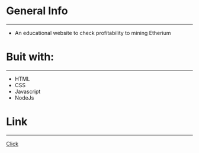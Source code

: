 # General Info
---
- An educational website to check profitability to mining Etherium 

# Buit with:
---

- HTML
- CSS
- Javascript
- NodeJs


# Link
---

[Click](https://ethtt.onrender.com/)
